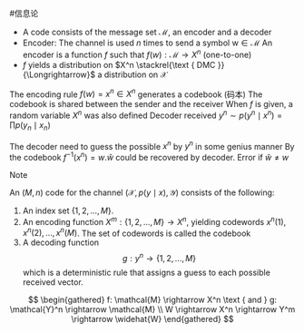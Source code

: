#信息论 


- A code consists of the message set $\mathcal{M}$, an encoder and a decoder
- Encoder: The channel is used $n$ times to send a symbol $\mathrm{w} \in \mathcal{M}$
An encoder is a function $f$ such that $f(w): \mathcal{M} \rightarrow X^n$ (one-to-one)
- $f$ yields a distribution on $X^n \stackrel{\text { DMC }}{\Longrightarrow}$ a distribution on $\mathcal{X}$



The encoding rule $f(w)=x^n \in X^n$ generates a codebook (码本)
The codebook is shared between the sender and the receiver
When $f$ is given, a random variable $X^n$ was also defined
Decoder received $y^n \sim p\left(y^n \mid x^n\right)=\prod p\left(y_n \mid x_n\right)$


The decoder need to guess the possible $x^n$ by $y^n$ in some genius manner
By the codebook $f^{-1}\left(x^n\right)=w . \widehat{w}$ could be recovered by decoder. Error if $\widehat{w} \neq w$

>[!Note]
An $(M, n)$ code for the channel $(\mathcal{X}, p(y \mid x), \mathcal{Y})$ consists of the following:
1. An index set $\{1,2, \ldots, M\}$.
 2. An encoding function $X^m:\{1,2, \ldots, M\} \rightarrow X^n$, yielding codewords $x^n(1), x^n(2), \ldots, x^n(M)$. The set of codewords is called the codebook
 3. A decoding function
$$
g: y^n \rightarrow\{1,2, \ldots, M\}
$$
which is a deterministic rule that assigns a guess to each possible received vector.


$$
\begin{gathered}
f: \mathcal{M} \rightarrow X^n \text { and } g: \mathcal{Y}^n \rightarrow \mathcal{M} \\
W \rightarrow X^n \rightarrow Y^m \rightarrow \widehat{W}
\end{gathered}
$$